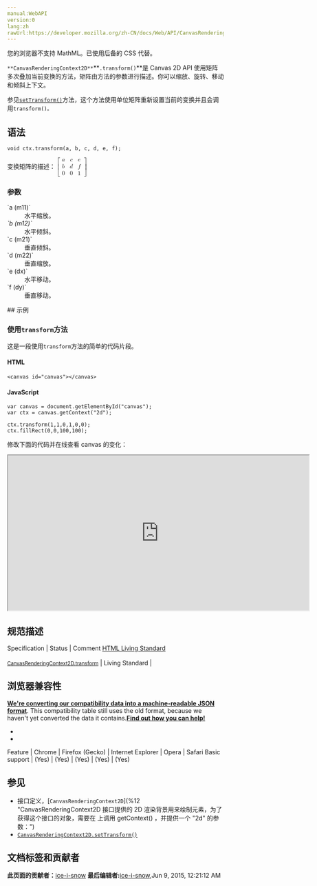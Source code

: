 ```yaml
---
manual:WebAPI
version:0
lang:zh
rawUrl:https://developer.mozilla.org/zh-CN/docs/Web/API/CanvasRenderingContext2D/transform
---
```






您的浏览器不支持 MathML。已使用后备的 CSS 代替。




`**CanvasRenderingContext2D**`**`.transform()`**是 Canvas 2D API 使用矩阵多次叠加当前变换的方法，矩阵由方法的参数进行描述。你可以缩放、旋转、移动和倾斜上下文。



参见[`setTransform()`](%4763 "CanvasRenderingContext2D.setTransform() 是 Canvas 2D API 使用单位矩阵重新设置（覆盖）当前的变换并调用变换的方法，此变换由方法的变量进行描述。")方法，这个方法使用单位矩阵重新设置当前的变换并且会调用`transform()。`


## 语法<a name="语法"></a>

```
void ctx.transform(a, b, c, d, e, f);

```


变换矩阵的描述：<math><semantics><mrow><mo>[</mo><mtable><mtr><mtd><mi>a</mi></mtd><mtd><mi>c</mi></mtd><mtd><mi>e</mi></mtd></mtr><mtr><mtd><mi>b</mi></mtd><mtd><mi>d</mi></mtd><mtd><mi>f</mi></mtd></mtr><mtr><mtd><mn>0</mn></mtd><mtd><mn>0</mn></mtd><mtd><mn>1</mn></mtd></mtr></mtable><mo>]</mo></mrow></semantics></math>


### 参数<a name="参数"></a>
<dl><dt id=''>`a (m11)`</dt><dd>水平缩放。</dd><dt id=''><em>`b (m12)`</em></dt><dd>水平倾斜。</dd><dt id=''>`c (m21)`</dt><dd>垂直倾斜。</dd><dt id=''>`d (m22)`</dt><dd>垂直缩放。</dd><dt id=''>`e (dx)`</dt><dd>水平移动。</dd><dt id=''>`f (dy)`</dt><dd>垂直移动。</dd></dl>
## 示例<a name="示例"></a>

### 使用`transform`方法<a name="使用_transform_方法"></a>


这是一段使用`transform`方法的简单的代码片段。


#### HTML<a name="HTML"></a>

```
<canvas id="canvas"></canvas>
```

#### JavaScript<a name="JavaScript"></a>

```
var canvas = document.getElementById("canvas");
var ctx = canvas.getContext("2d");

ctx.transform(1,1,0,1,0,0);
ctx.fillRect(0,0,100,100); 

```


修改下面的代码并在线查看 canvas 的变化：



<iframe src='https://mdn.mozillademos.org/zh-CN/docs/Web/API/CanvasRenderingContext2D/transform$samples/Playable_code?revision=814211' width='700' height='360'></iframe>



## 规范描述<a name="规范描述"></a>
Specification | Status | Comment 
[HTML Living Standard<br></br><small>CanvasRenderingContext2D.transform</small>](%23705 "") | Living Standard |  


## 浏览器兼容性<a name="浏览器兼容性"></a>


**[We&#39;re converting our compatibility data into a machine-readable JSON format](%3344 "")**. This compatibility table still uses the old format, because we haven&#39;t yet converted the data it contains.**[Find out how you can help!](%3392 "")**


* 
* 
Feature | Chrome | Firefox (Gecko) | Internet Explorer | Opera | Safari 
Basic support | (Yes) | (Yes) | (Yes) | (Yes) | (Yes) 




## 参见<a name="参见"></a>

* 接口定义，[`CanvasRenderingContext2D`](%12 "CanvasRenderingContext2D 接口提供的 2D 渲染背景用来绘制<canvas>元素，为了获得这个接口的对象，需要在 <canvas> 上调用 getContext() ，并提供一个 "2d" 的参数：")
* [`CanvasRenderingContext2D.setTransform()`](%4763 "CanvasRenderingContext2D.setTransform() 是 Canvas 2D API 使用单位矩阵重新设置（覆盖）当前的变换并调用变换的方法，此变换由方法的变量进行描述。")



## 文档标签和贡献者
**此页面的贡献者：**[ice-i-snow](%4741 "")
**最后编辑者:**[ice-i-snow](%4741 ""),<time>Jun 9, 2015, 12:21:12 AM</time>


